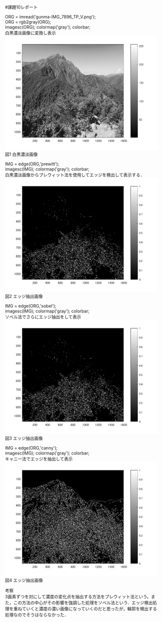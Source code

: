 #課題10レポート

ORG = imread('gunma-IMG_7896_TP_V.png');  
ORG = rgb2gray(ORG);  
imagesc(ORG); colormap('gray'); colorbar;  
白黒濃淡画像に変換し表示  
![fig10_1](/image/fig6_1.png)  
図1 白黒濃淡画像  

IMG = edge(ORG,'prewitt');  
imagesc(IMG); colormap('gray'); colorbar;  
白黒濃淡画像からプレウィット法を使用してエッジを検出して表示する．  
![fig10_2](/image/fig10_2.png)  
図2 エッジ抽出画像  

IMG = edge(ORG,'sobel');  
imagesc(IMG); colormap('gray'); colorbar;  
ソベル法でさらにエッジ抽出をして表示
![fig10_3](/image/fig10_3.png)  
図3 エッジ抽出画像  

IMG = edge(ORG,'canny');  
imagesc(IMG); colormap('gray'); colorbar;  
キャニー法でエッジを抽出して表示  
![fig10_4](/image/fig10_4.png)  
図4 エッジ抽出画像  

考察  
3画素ずつを対にして濃度の変化点を抽出する方法をプレウィット法という，また，この方法の中心がその影響を強調した処理をソベル法という．エッジ検出処理を重ねていくと濃度の濃い画像になっていくのだと思ったが，輪郭を検出する処理なのでそうはならなかった．
